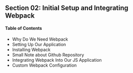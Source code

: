 ## Section 02: Initial Setup and Integrating Webpack

#### Table of Contents
- Why Do We Need Webpack
- Setting Up Our Application
- Installing Webpack
- Small Note about Github Repository
- Integrating Webpack Into Our JS Application
- Custom Webpack Configuration

